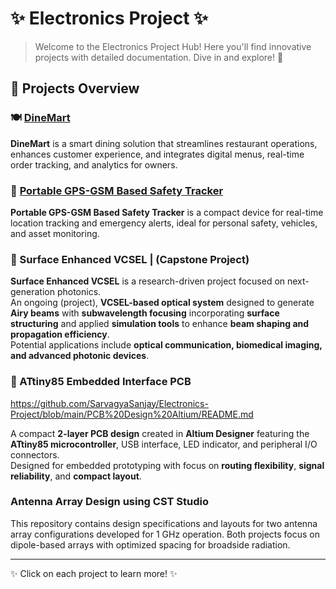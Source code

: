 # ✨ Electronics Project ✨

> Welcome to the Electronics Project Hub! Here you'll find innovative projects with detailed documentation. Dive in and explore! 🚀

## 📁 Projects Overview

### 🍽️ [DineMart](./DineMart/README.md)
**DineMart** is a smart dining solution that streamlines restaurant operations, enhances customer experience, and integrates digital menus, real-time order tracking, and analytics for owners.

### 📡 [Portable GPS-GSM Based Safety Tracker](./Portable-GPS-GSM-Safety-Tracker/README.md)
**Portable GPS-GSM Based Safety Tracker** is a compact device for real-time location tracking and emergency alerts, ideal for personal safety, vehicles, and asset monitoring.

### 🔬 Surface Enhanced VCSEL | (Capstone Project)
**Surface Enhanced VCSEL** is a research-driven project focused on next-generation photonics.  
  An ongoing (project), **VCSEL-based optical system** designed to generate **Airy beams** with **subwavelength focusing** incorporating **surface structuring** and applied **simulation tools** to enhance **beam shaping and propagation efficiency**.  
Potential applications include **optical communication, biomedical imaging, and advanced photonic devices**.

### 🔌 ATtiny85 Embedded Interface PCB
https://github.com/SarvagyaSanjay/Electronics-Project/blob/main/PCB%20Design%20Altium/README.md

A compact **2-layer PCB design** created in **Altium Designer** featuring the **ATtiny85 microcontroller**, USB interface, LED indicator, and peripheral I/O connectors.  
Designed for embedded prototyping with focus on **routing flexibility**, **signal reliability**, and **compact layout**.  


### Antenna Array Design using CST Studio

This repository contains design specifications and layouts for two antenna array configurations developed for 1 GHz operation. Both projects focus on dipole-based arrays with optimized spacing for broadside radiation.


---

✨ Click on each project to learn more! ✨
